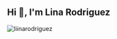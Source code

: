 <h2>Hi 👋, I'm Lina Rodriguez</h2>

<!--🌱 I’m currently learning Spring Boot
-->
<p><img align="left" src="https://github-readme-stats.vercel.app/api/top-langs?username=liinarodriguez&show_icons=true&locale=en&layout=compact" alt="liinarodriguez" /></p>
